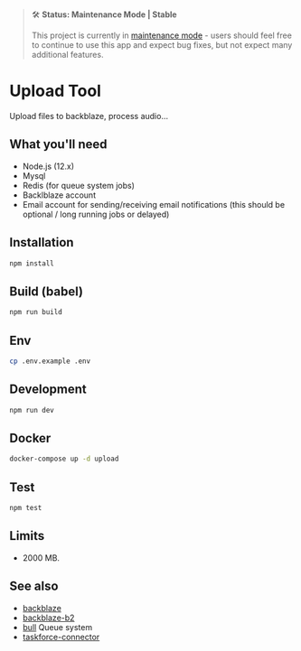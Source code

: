 > 🛠 **Status: Maintenance Mode | Stable**
>
> This project is currently in [maintenance mode](https://en.wikipedia.org/wiki/Maintenance_mode) - users should feel free to continue to use this app and expect bug fixes, but not expect many additional features.

# Upload Tool

Upload files to backblaze, process audio...

## What you'll need

- Node.js (12.x)
- Mysql
- Redis (for queue system jobs)
- Backlblaze account
- Email account for sending/receiving email notifications (this should be optional / long running jobs or delayed)

## Installation

```sh
npm install
```

## Build (babel)

```sh
npm run build
```

## Env

```sh
cp .env.example .env
```

## Development

```sh
npm run dev
```

## Docker

```sh
docker-compose up -d upload
```

## Test

```sh
npm test
```

## Limits

- 2000 MB.

## See also

- [backblaze](http://backblaze.com)
- [backblaze-b2](https://github.com/yakovkhalinsky/backblaze-b2)
- [bull](https://github.com/OptimalBits/bull) Queue system
- [taskforce-connector](https://github.com/taskforcesh/taskforce-connector)
